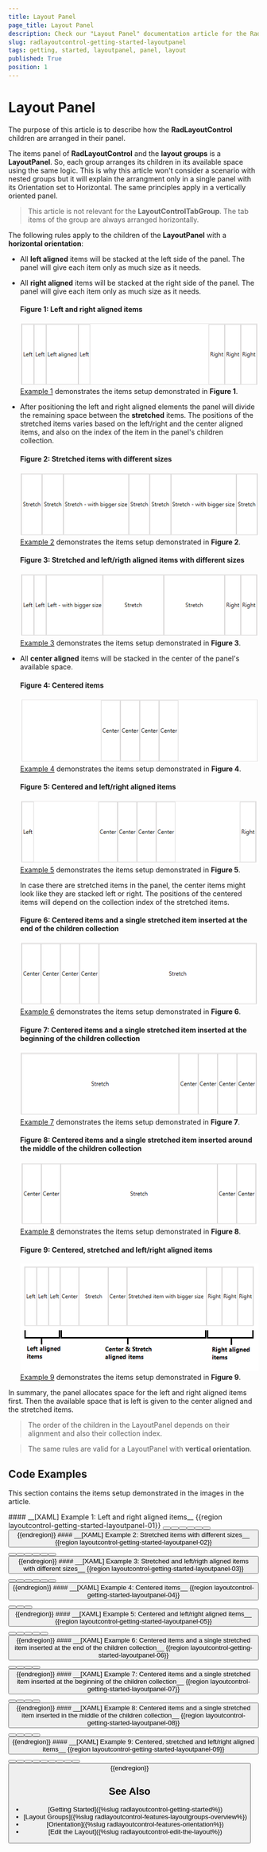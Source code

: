 ```yaml
---
title: Layout Panel
page_title: Layout Panel
description: Check our "Layout Panel" documentation article for the RadLayoutControl WPF control.
slug: radlayoutcontrol-getting-started-layoutpanel
tags: getting, started, layoutpanel, panel, layout
published: True
position: 1
---
```


# Layout Panel

The purpose of this article is to describe how the __RadLayoutControl__ children are arranged in their panel.

The items panel of __RadLayoutControl__ and the __layout groups__ is a __LayoutPanel__. So, each group arranges its children in its available space using the same logic. This is why this article won't consider a scenario with nested groups but it will explain the arrangment only in a single panel with its Orientation set to Horizontal. The same principles apply in a vertically oriented panel.

> This article is not relevant for the __LayoutControlTabGroup__. The tab items of the group are always arranged horizontally.

The following rules apply to the children of the __LayoutPanel__ with a __horizontal orientation__:

* All __left aligned__ items will be stacked at the left side of the panel. The panel will give each item only as much size as it needs.

* All __right aligned__ items will be stacked at the right side of the panel. The panel will give each item only as much size as it needs.

	#### __Figure 1: Left and right aligned items__
	![](images/layoutcontrol-getting-started-layoutpanel-01.png)  
	[Example 1](#example-01) demonstrates the items setup demonstrated in __Figure 1__.	
	
* After positioning the left and right aligned elements the panel will divide the remaining space between the __stretched__ items. The positions of the stretched items varies based on the left/right and the center aligned items, and also on the index  of the item in the panel's children collection.

	#### __Figure 2: Stretched items with different sizes__  
	![](images/layoutcontrol-getting-started-layoutpanel-02.png)  
	[Example 2](#example-02) demonstrates the items setup demonstrated in __Figure 2__.	
	
	#### __Figure 3: Stretched and left/rigth aligned items with different sizes__  
	![](images/layoutcontrol-getting-started-layoutpanel-03.png)  
	[Example 3](#example-03) demonstrates the items setup demonstrated in __Figure 3__.	

* All __center aligned__ items will be stacked in the center of the panel's available space. 
	
	#### __Figure 4: Centered items__  
	![](images/layoutcontrol-getting-started-layoutpanel-04.png)  
	[Example 4](#example-04) demonstrates the items setup demonstrated in __Figure 4__.	
	
	#### __Figure 5: Centered and left/right aligned items__  
	![](images/layoutcontrol-getting-started-layoutpanel-05.png)  
	[Example 5](#example-05) demonstrates the items setup demonstrated in __Figure 5__.	
	
	In case there are stretched items in the panel, the center items might look like they are stacked left or right. The positions of the centered items will depend on the collection index of the stretched items.
	
	#### __Figure 6: Centered items and a single stretched item inserted at the end of the children collection__  
	![](images/layoutcontrol-getting-started-layoutpanel-06.png)  
	[Example 6](#example-06) demonstrates the items setup demonstrated in __Figure 6__.	
	
	#### __Figure 7: Centered items and a single stretched item inserted at the beginning of the children collection__  
	![](images/layoutcontrol-getting-started-layoutpanel-07.png)  
	[Example 7](#example-07) demonstrates the items setup demonstrated in __Figure 7__.	
	
	#### __Figure 8: Centered items and a single stretched item inserted around the middle of the children collection__  
	![](images/layoutcontrol-getting-started-layoutpanel-08.png)  
	[Example 8](#example-08) demonstrates the items setup demonstrated in __Figure 8__.	
	
	#### __Figure 9: Centered, stretched and left/right aligned items__  
	![](images/layoutcontrol-getting-started-layoutpanel-09.png)  
	[Example 9](#example-09) demonstrates the items setup demonstrated in __Figure 9__.	

In summary, the panel allocates space for the left and right aligned items first. Then the available space that is left is given to the center aligned and the stretched items.
	
> The order of the children in the LayoutPanel depends on their alignment and also their collection index.

<!-- -->

> The same rules are valid for a LayoutPanel with __vertical orientation__.

## Code Examples

This section contains the items setup demonstrated in the images in the article.

<span id="example-01" />
#### __[XAML] Example 1: Left and right aligned items__ 
{{region layoutcontrol-getting-started-layoutpanel-01}}
	<telerik:RadLayoutControl>
		<Button Content="Left" HorizontalAlignment="Left" />
		<Button Content="Left" HorizontalAlignment="Left" />
		<Button Content="Left" HorizontalAlignment="Left" />
		<Button Content="Left aligned" HorizontalAlignment="Left" />
		<Button Content="Right" HorizontalAlignment="Right" />
		<Button Content="Right" HorizontalAlignment="Right" />
		<Button Content="Right" HorizontalAlignment="Right" />
	</telerik:RadLayoutControl>
{{endregion}}

<span id="example-02" />
#### __[XAML] Example 2: Stretched items with different sizes__
{{region layoutcontrol-getting-started-layoutpanel-02}}
	<telerik:RadLayoutControl>
		<Button Content="Stretch" HorizontalAlignment="Stretch" />
		<Button Content="Stretch" HorizontalAlignment="Stretch" />
		<Button Content="Stretch - with bigger size" HorizontalAlignment="Stretch" />
		<Button Content="Stretch" HorizontalAlignment="Stretch" />
		<Button Content="Stretch" HorizontalAlignment="Stretch" />
		<Button Content="Stretch - with bigger size" HorizontalAlignment="Stretch" />
		<Button Content="Stretch" HorizontalAlignment="Stretch" />
	</telerik:RadLayoutControl>
{{endregion}}

<span id="example-03" />
#### __[XAML] Example 3: Stretched and left/rigth aligned items with different sizes__ 
{{region layoutcontrol-getting-started-layoutpanel-03}}
	<telerik:RadLayoutControl>
		<Button Content="Left" HorizontalAlignment="Left" />
		<Button Content="Left" HorizontalAlignment="Left" />
		<Button Content="Left - with bigger size" HorizontalAlignment="Left" />
		<Button Content="Stretch" HorizontalAlignment="Stretch" />
		<Button Content="Stretch" HorizontalAlignment="Stretch" />
		<Button Content="Right" HorizontalAlignment="Right" />
		<Button Content="Right" HorizontalAlignment="Right" />
	</telerik:RadLayoutControl>
{{endregion}}

<span id="example-04" />	
#### __[XAML] Example 4: Centered items__ 
{{region layoutcontrol-getting-started-layoutpanel-04}}
	<telerik:RadLayoutControl>
		<Button Content="Center" HorizontalAlignment="Center" />
		<Button Content="Center" HorizontalAlignment="Center" />
		<Button Content="Center" HorizontalAlignment="Center" />
		<Button Content="Center" HorizontalAlignment="Center" />
	</telerik:RadLayoutControl>
{{endregion}}
		
<span id="example-05" />
#### __[XAML] Example 5: Centered and left/right aligned items__ 
{{region layoutcontrol-getting-started-layoutpanel-05}}
	<telerik:RadLayoutControl>
		<Button Content="Left" HorizontalAlignment="Left" />
		<Button Content="Right" HorizontalAlignment="Right" />
		<Button Content="Center" HorizontalAlignment="Center" />
		<Button Content="Center" HorizontalAlignment="Center" />
		<Button Content="Center" HorizontalAlignment="Center" />
		<Button Content="Center" HorizontalAlignment="Center" />
	</telerik:RadLayoutControl>
{{endregion}}

<span id="example-06" />	
#### __[XAML] Example 6: Centered items and a single stretched item inserted at the end of the children collection__ 
{{region layoutcontrol-getting-started-layoutpanel-06}}
	<telerik:RadLayoutControl>
		<Button Content="Center" HorizontalAlignment="Center" />
		<Button Content="Center" HorizontalAlignment="Center" />
		<Button Content="Center" HorizontalAlignment="Center" />
		<Button Content="Center" HorizontalAlignment="Center" />
		<Button Content="Stretch" HorizontalAlignment="Stretch" />
	</telerik:RadLayoutControl>
{{endregion}}

<span id="example-07" />	
#### __[XAML] Example 7: Centered items and a single stretched item inserted at the beginning of the children collection__ 
{{region layoutcontrol-getting-started-layoutpanel-07}}
	<telerik:RadLayoutControl>		
		<Button Content="Stretch" HorizontalAlignment="Stretch" />
		<Button Content="Center" HorizontalAlignment="Center" />
		<Button Content="Center" HorizontalAlignment="Center" />
		<Button Content="Center" HorizontalAlignment="Center" />		
		<Button Content="Center" HorizontalAlignment="Center" />
	</telerik:RadLayoutControl>	
{{endregion}}

<span id="example-08" />
#### __[XAML] Example 8: Centered items and a single stretched item inserted in the middle of the children collection__ 
{{region layoutcontrol-getting-started-layoutpanel-08}}
	<telerik:RadLayoutControl>		
		<Button Content="Center" HorizontalAlignment="Center" />
		<Button Content="Center" HorizontalAlignment="Center" />
		<Button Content="Stretch" HorizontalAlignment="Stretch" />
		<Button Content="Center" HorizontalAlignment="Center" />		
		<Button Content="Center" HorizontalAlignment="Center" />
	</telerik:RadLayoutControl>
{{endregion}}

<span id="example-09" />	
#### __[XAML] Example 9: Centered, stretched and left/right aligned items__ 
{{region layoutcontrol-getting-started-layoutpanel-09}}
	<telerik:RadLayoutControl>
		<Button Content="Left" HorizontalAlignment="Left" />
		<Button Content="Left" HorizontalAlignment="Left" />
		<Button Content="Left" HorizontalAlignment="Left" />
		<Button Content="Right" HorizontalAlignment="Right" />
		<Button Content="Right" HorizontalAlignment="Right" />
		<Button Content="Right" HorizontalAlignment="Right" />
		<Button Content="Center" HorizontalAlignment="Center" />
		<Button Content="Stretch" HorizontalAlignment="Stretch" />
		<Button Content="Center" HorizontalAlignment="Center" />
		<Button Content="Stretched item with bigger size" HorizontalAlignment="Stretch" />
	</telerik:RadLayoutControl>
{{endregion}}

## See Also
* [Getting Started]({%slug radlayoutcontrol-getting-started%})
* [Layout Groups]({%slug radlayoutcontrol-features-layoutgroups-overview%})
* [Orientation]({%slug radlayoutcontrol-features-orientation%})
* [Edit the Layout]({%slug radlayoutcontrol-edit-the-layout%})
